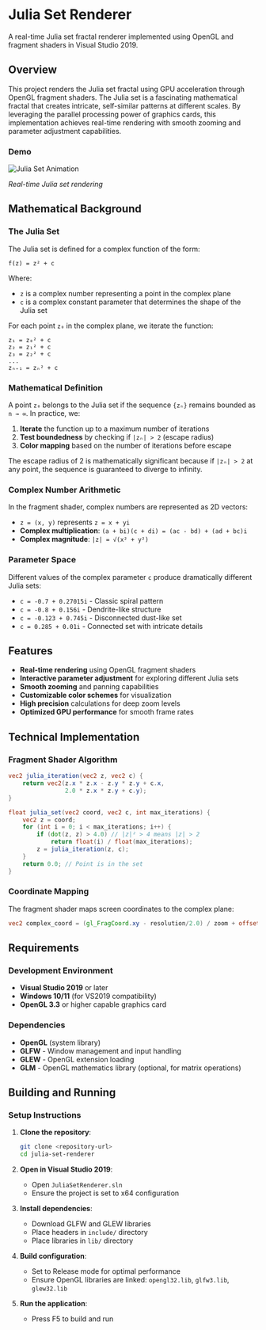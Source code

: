 # Julia Set Renderer

A real-time Julia set fractal renderer implemented using OpenGL and fragment shaders in Visual Studio 2019.

## Overview

This project renders the Julia set fractal using GPU acceleration through OpenGL fragment shaders. The Julia set is a fascinating mathematical fractal that creates intricate, self-similar patterns at different scales. By leveraging the parallel processing power of graphics cards, this implementation achieves real-time rendering with smooth zooming and parameter adjustment capabilities.

### Demo

![Julia Set Animation](assets/julia-set-demo.gif)

*Real-time Julia set rendering*



## Mathematical Background

### The Julia Set

The Julia set is defined for a complex function of the form:

```
f(z) = z² + c
```

Where:
- `z` is a complex number representing a point in the complex plane
- `c` is a complex constant parameter that determines the shape of the Julia set

For each point `z₀` in the complex plane, we iterate the function:
```
z₁ = z₀² + c
z₂ = z₁² + c
z₃ = z₂² + c
...
zₙ₊₁ = zₙ² + c
```

### Mathematical Definition

A point `z₀` belongs to the Julia set if the sequence `{zₙ}` remains bounded as `n → ∞`. In practice, we:

1. **Iterate** the function up to a maximum number of iterations
2. **Test boundedness** by checking if `|zₙ| > 2` (escape radius)
3. **Color mapping** based on the number of iterations before escape

The escape radius of 2 is mathematically significant because if `|zₙ| > 2` at any point, the sequence is guaranteed to diverge to infinity.

### Complex Number Arithmetic

In the fragment shader, complex numbers are represented as 2D vectors:
- `z = (x, y)` represents `z = x + yi`
- **Complex multiplication**: `(a + bi)(c + di) = (ac - bd) + (ad + bc)i`
- **Complex magnitude**: `|z| = √(x² + y²)`

### Parameter Space

Different values of the complex parameter `c` produce dramatically different Julia sets:
- `c = -0.7 + 0.27015i` - Classic spiral pattern
- `c = -0.8 + 0.156i` - Dendrite-like structure  
- `c = -0.123 + 0.745i` - Disconnected dust-like set
- `c = 0.285 + 0.01i` - Connected set with intricate details

## Features

- **Real-time rendering** using OpenGL fragment shaders
- **Interactive parameter adjustment** for exploring different Julia sets
- **Smooth zooming** and panning capabilities
- **Customizable color schemes** for visualization
- **High precision** calculations for deep zoom levels
- **Optimized GPU performance** for smooth frame rates

## Technical Implementation

### Fragment Shader Algorithm

```glsl
vec2 julia_iteration(vec2 z, vec2 c) {
    return vec2(z.x * z.x - z.y * z.y + c.x, 
                2.0 * z.x * z.y + c.y);
}

float julia_set(vec2 coord, vec2 c, int max_iterations) {
    vec2 z = coord;
    for (int i = 0; i < max_iterations; i++) {
        if (dot(z, z) > 4.0) // |z|² > 4 means |z| > 2
            return float(i) / float(max_iterations);
        z = julia_iteration(z, c);
    }
    return 0.0; // Point is in the set
}
```

### Coordinate Mapping

The fragment shader maps screen coordinates to the complex plane:
```glsl
vec2 complex_coord = (gl_FragCoord.xy - resolution/2.0) / zoom + offset;
```

## Requirements

### Development Environment
- **Visual Studio 2019** or later
- **Windows 10/11** (for VS2019 compatibility)
- **OpenGL 3.3** or higher capable graphics card

### Dependencies
- **OpenGL** (system library)
- **GLFW** - Window management and input handling
- **GLEW** - OpenGL extension loading
- **GLM** - OpenGL mathematics library (optional, for matrix operations)

## Building and Running

### Setup Instructions

1. **Clone the repository**:
   ```bash
   git clone <repository-url>
   cd julia-set-renderer
   ```

2. **Open in Visual Studio 2019**:
   - Open `JuliaSetRenderer.sln`
   - Ensure the project is set to x64 configuration

3. **Install dependencies**:
   - Download GLFW and GLEW libraries
   - Place headers in `include/` directory
   - Place libraries in `lib/` directory

4. **Build configuration**:
   - Set to Release mode for optimal performance
   - Ensure OpenGL libraries are linked: `opengl32.lib`, `glfw3.lib`, `glew32.lib`

5. **Run the application**:
   - Press F5 to build and run

